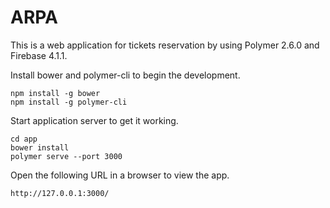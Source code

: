 # ARPA
This is a web application for tickets reservation by using Polymer 2.6.0 and Firebase 4.1.1.

Install bower and polymer-cli to begin the development. 
```
npm install -g bower
npm install -g polymer-cli
```

Start application server to get it working.

```
cd app
bower install
polymer serve --port 3000
```

Open the following URL in a browser to view the app.
```
http://127.0.0.1:3000/
```